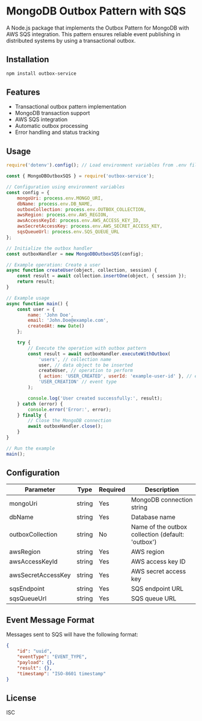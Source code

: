 # MongoDB Outbox Pattern with SQS

A Node.js package that implements the Outbox Pattern for MongoDB with AWS SQS integration. This pattern ensures reliable event publishing in distributed systems by using a transactional outbox.

## Installation

```bash
npm install outbox-service
```

## Features

- Transactional outbox pattern implementation
- MongoDB transaction support
- AWS SQS integration
- Automatic outbox processing
- Error handling and status tracking

## Usage

```javascript
require('dotenv').config(); // Load environment variables from .env file

const { MongoDBOutboxSQS } = require('outbox-service');

// Configuration using environment variables
const config = {
    mongoUri: process.env.MONGO_URI,
    dbName: process.env.DB_NAME,
    outboxCollection: process.env.OUTBOX_COLLECTION,
    awsRegion: process.env.AWS_REGION,
    awsAccessKeyId: process.env.AWS_ACCESS_KEY_ID,
    awsSecretAccessKey: process.env.AWS_SECRET_ACCESS_KEY,
    sqsQueueUrl: process.env.SQS_QUEUE_URL
};

// Initialize the outbox handler
const outboxHandler = new MongoDBOutboxSQS(config);

// Example operation: Create a user
async function createUser(object, collection, session) {
    const result = await collection.insertOne(object, { session });
    return result;
}

// Example usage
async function main() {
    const user = {
        name: 'John Doe',
        email: 'John.Doe@example.com',
        createdAt: new Date()
    };

    try {
        // Execute the operation with outbox pattern
        const result = await outboxHandler.executeWithOutbox(
            'users', // collection name
            user, // data object to be inserted
            createUser, // operation to perform
            { action: 'USER_CREATED', userId: 'example-user-id' }, // event payload
            'USER_CREATION' // event type
        );

        console.log('User created successfully:', result);
    } catch (error) {
        console.error('Error:', error);
    } finally {
        // Close the MongoDB connection
        await outboxHandler.close();
    }
}

// Run the example
main();
```

## Configuration

| Parameter | Type | Required | Description |
|-----------|------|----------|-------------|
| mongoUri | string | Yes | MongoDB connection string |
| dbName | string | Yes | Database name |
| outboxCollection | string | No | Name of the outbox collection (default: 'outbox') |
| awsRegion | string | Yes | AWS region |
| awsAccessKeyId | string | Yes | AWS access key ID |
| awsSecretAccessKey | string | Yes | AWS secret access key |
| sqsEndpoint | string | Yes | SQS endpoint URL |
| sqsQueueUrl | string | Yes | SQS queue URL |

## Event Message Format

Messages sent to SQS will have the following format:

```json
{
    "id": "uuid",
    "eventType": "EVENT_TYPE",
    "payload": {},
    "result": {},
    "timestamp": "ISO-8601 timestamp"
}
```

## License

ISC